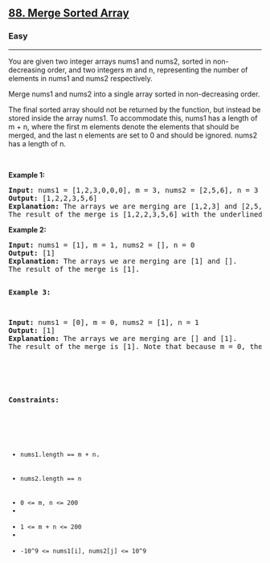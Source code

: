 <h2><a href="https://leetcode.com/problems/merge-sorted-array/description/">88. Merge Sorted Array
</a></h2><h3>Easy</h3><hr><div><p>You are given two integer arrays nums1 and nums2, sorted in non-decreasing order, and two integers m and n, representing the number of elements in nums1 and nums2 respectively.

Merge nums1 and nums2 into a single array sorted in non-decreasing order.

The final sorted array should not be returned by the function, but instead be stored inside the array nums1. To accommodate this, nums1 has a length of m + n, where the first m elements denote the elements that should be merged, and the last n elements are set to 0 and should be ignored. nums2 has a length of n.

<p>&nbsp;</p>
<p><strong>Example 1:</strong></p>
<pre><strong>Input:</strong> nums1 = [1,2,3,0,0,0], m = 3, nums2 = [2,5,6], n = 3
<strong>Output:</strong> [1,2,2,3,5,6]
<strong>Explanation:</strong> The arrays we are merging are [1,2,3] and [2,5,6].
The result of the merge is [1,2,2,3,5,6] with the underlined elements coming from nums1.
</pre>

<p><strong>Example 2:</strong></p>
<pre><strong>Input:</strong> nums1 = [1], m = 1, nums2 = [], n = 0
<strong>Output:</strong> [1]
<strong>Explanation:</strong> The arrays we are merging are [1] and [].
The result of the merge is [1].

<p><strong>Example 3:</strong></p>
<pre><strong>Input:</strong> nums1 = [0], m = 0, nums2 = [1], n = 1
<strong>Output:</strong> [1]
<strong>Explanation:</strong> The arrays we are merging are [] and [1].
The result of the merge is [1]. Note that because m = 0, there are no elements in nums1. The 0 is only there to ensure the merge result can fit in nums1.

<p>&nbsp;</p>
<p><strong>Constraints:</strong></p>

<ul>
	<li><code>nums1.length == m + n</code>.</li>
	<li><code>nums2.length == n</code></li>
    <li><code>0 <= m, n <= 200</code><li>
    <li><code>1 <= m + n <= 200</code><li>
    <li><code>-10^9 <= nums1[i], nums2[j] <= 10^9</code></li>
</ul>
</div>